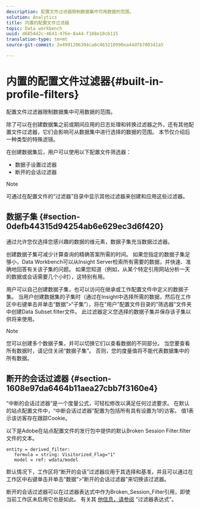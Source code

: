 ```yaml
---
description: 配置文件过滤器限制数据集中可用数据的范围。
solution: Analytics
title: 内置的配置文件过滤器
topic: Data workbench
uuid: d6854d2c-4643-476e-8a44-f188e18cb115
translation-type: tm+mt
source-git-commit: 2e4991206394ca0c463210990ea44dfb700341a5

---
```



# 内置的配置文件过滤器{#built-in-profile-filters}

配置文件过滤器限制数据集中可用数据的范围。

除了可以在创建数据集之前或期间应用的日志处理和转换过滤器之外，还有其他配置文件过滤器，它们会影响可从数据集中进行选择的数据的范围。 本节仅介绍后一种类型的特殊滤镜。

在创建数据集后，用户可以使用以下配置文件筛选器：

* 数据子设置过滤器
* 断开的会话过滤器

>[!NOTE]
>
>可通过在配置文件的“过滤器”目录中显示其他过滤器来创建和应用这些过滤器。

## 数据子集 {#section-0defb44315d94254ab6e629ec3d6f420}

通过允许您仅选择您感兴趣的数据的维元素，数据子集充当数据过滤器。

创建数据子集可减少计算查询的精确答案所需的时间。 如果您指定的数据子集足够小，Data Workbench可以从Insight Server检索所有需要的数据，并快速、准确地回答有关该子集的问题。 如果您知道（例如，从某个特定引用网站分析一天的数据或会话需要几个小时），这特别有用。

用户可以自己创建数据子集，也可以访问在继承或工作配置文件中定义的数据子集。 当用户创建数据集的子集时（通过在Insight中选择所需的数据，然后在工作区中右键单击并单击“数据”>“子集”），将在“用户”配置文件目录的“筛选器”文件夹中创建Data Subset.filter文件。 此过滤器定义您选择的数据子集并保存该子集以供将来使用。

>[!NOTE]
>
>您可以创建多个数据子集，并可以切换它们以查看数据的不同部分。 当您要查看所有数据时，请记住关闭“数据子集”。 否则，您的度量值将不能代表数据集中的所有数据。

## 断开的会话过滤器 {#section-1608e97da6464b11aea27cbb7f3160e4}

“中断的会话过滤器”是一个度量公式，可轻松修改以满足任何过滤要求。 在默认的站点配置文件中，“中断会话过滤器”配置为包括所有具有设置为1的访客。 值1表示该访客存在跟踪Cookie。

以下是Adobe在站点配置文件的发行包中提供的默认Broken Session Filter.filter文件的文本。

```
entity = derived_filter:
   formula = string: Visitorized_Flag="1"
   model = ref: wdata/model
```

默认情况下，工作区将“断开的会话”过滤器应用于其选择和基准，并且可以通过在工作区中右键单击并单击“数据”>“断开的会话过滤器”来切换该过滤器。

断开的会话过滤器可以在过滤器表达式中作为Broken_Session_Filter引用，即使当前工作区未启用它也是如此。 有关其 [他信息，请参阅](https://docs.adobe.com/content/help/en/data-workbench/using/client/t-open-ins.html#Syntax_for_Identifiers) “过滤器表达式”。
